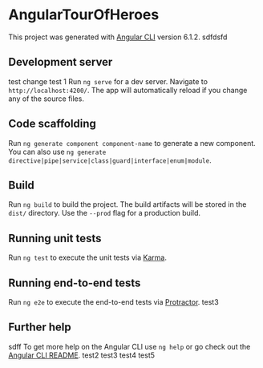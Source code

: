 # AngularTourOfHeroes

This project was generated with [Angular CLI](https://github.com/angular/angular-cli) version 6.1.2.
sdfdsfd
## Development server
test change
test 1
Run `ng serve` for a dev server. Navigate to `http://localhost:4200/`. The app will automatically reload if you change any of the source files.

## Code scaffolding

Run `ng generate component component-name` to generate a new component. You can also use `ng generate directive|pipe|service|class|guard|interface|enum|module`.

## Build

Run `ng build` to build the project. The build artifacts will be stored in the `dist/` directory. Use the `--prod` flag for a production build.

## Running unit tests

Run `ng test` to execute the unit tests via [Karma](https://karma-runner.github.io).

## Running end-to-end tests

Run `ng e2e` to execute the end-to-end tests via [Protractor](http://www.protractortest.org/).
test3
## Further help

sdff
To get more help on the Angular CLI use `ng help` or go check out the [Angular CLI README](https://github.com/angular/angular-cli/blob/master/README.md).
test2
test3
test4
test5